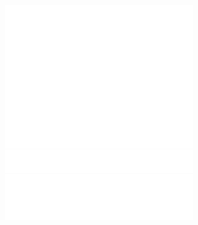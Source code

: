![Readme Card](https://github.com/Minecon724/Minecon724/raw/main/github-metrics.svg)
![Readme Card](https://github.com/Minecon724/Minecon724/raw/main/metrics.plugin.habits.facts.svg)
![Readme Card](https://github.com/Minecon724/Minecon724/raw/main/metrics.plugin.reactions.svg)
